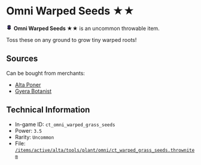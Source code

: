 # Omni Warped Seeds ★★

<img src="https://raw.githubusercontent.com/Ceterai/Enternia/main/items/active/alta/tools/plant/omni/ct_warped_grass_seeds.png" alt="Omni Warped Seeds ★★ icon" loading="lazy" height="16px" width="auto" /> **Omni Warped Seeds ★★** is an uncommon throwable item.

Toss these on any ground to grow tiny warped roots!

## Sources

Can be bought from merchants:

- [Alta Poner](https://ceterai.github.io/MyEnternia/Wiki/AltaPoner)
- [Gyera Botanist](https://ceterai.github.io/MyEnternia/Wiki/GyeraBotanist)

## Technical Information

- In-game ID: `ct_omni_warped_grass_seeds`
- Power: `3.5`
- Rarity: `Uncommon`
- File: [`/items/active/alta/tools/plant/omni/ct_warped_grass_seeds.thrownitem`](https://github.com/Ceterai/Enternia/blob/main/items/active/alta/tools/plant/omni/ct_warped_grass_seeds.thrownitem)
